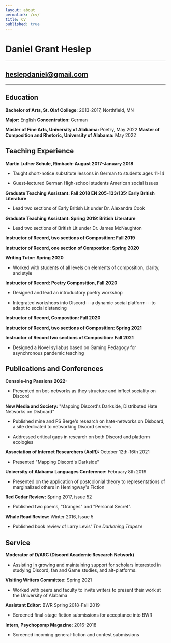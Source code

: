 ```yaml
---
layout: about
permalink: /cv/
title: CV
published: true
---
```


# Daniel Grant Heslep

  -----------------------------------------------------------------------

  <heslepdaniel@gmail.com>
  -----------------------------------------------------------------------

  -----------------------------------------------------------------------

## Education

**Bachelor of Arts, St. Olaf College**: 2013-2017, Northfield, MN

**Major:** English **Concentration:** German

**Master of Fine Arts, University of Alabama:** Poetry, May
2022
**Master of Composition and Rhetoric, University of Alabama:** 
May 2022

## Teaching Experience

**Martin Luther Schule, Rimbach: August 2017-January 2018**

-   Taught short-notice substitute lessons in German to students ages
    11-14

-   Guest-lectured German High-school students American social issues

**Graduate Teaching Assistant: Fall 2018 EN 205-133/135: Early British
Literature**

-   Lead two sections of Early British Lit under Dr. Alexandra Cook

**Graduate Teaching Assistant: Spring 2019: British
Literature**

-   Lead two sections of British Lit under Dr. James McNaughton

**Instructor of Record, two sections of Composition:  Fall 2019**

**Instructor of Record, one section of Compostion:  Spring 2020**

**Writing Tutor: Spring 2020**

-   Worked with students of all levels on elements of composition,
    clarity, and style

**Instructor of Record: Poetry Composition, Fall 2020**

-   Designed and lead an introductory poetry workshop

-   Integrated workshops into Discord---a dynamic social platform---to
    adapt to social distancing

**Instructor of Record, Compostion: Fall 2020**

**Instructor of Record, two sections of Composition: Spring 2021**

**Instructor of Record two sections of Composition: Fall 2021**

-   Designed a Novel syllabus based on Gaming Pedagogy for asynchronous pandemic teaching

## Publications and Conferences

**Console-ing Passions 2022:**

-   Presented on bot-networks as they structure and inflect sociality on
    Discord

**New Media and Society:** "Mapping Discord's Darkside, Distributed Hate
Networks on Disboard"

-   Published mine and PS Berge's research on hate-networks on Disboard,
    a site dedicated to networking Discord servers

-   Addressed critical gaps in research on both Discord and platform
    ecologies

**Association of Internet Researchers (AoIR):** October 12th-16th
2021

-   Presented "Mapping Discord's Darkside"

**University of Alabama Languages Conference:** February 8th 2019

-   Presented on the application of postcolonial theory to
    representations of marginalized others in Hemingway's Fiction

**Red Cedar Review:** Spring 2017, issue 52

-   Published two poems, "Oranges" and "Personal Secret".

**Whale Road Review:** Winter 2016, Issue 5

-   Published book review of Larry Levis' *The Darkening Trapeze*

## Service 

**Moderator of D/ARC (Discord Academic Research Network)**

-  Assisting in growing and maintaining support for scholars interested in studying Discord, fan and Game studies, and alt-platforms.

**Visiting Writers Committee:** Spring 2021

-   Worked with peers and faculty to invite writers to present their
    work at the University of Alabama

**Assistant Editor:** BWR Spring 2018-Fall 2019

-   Screened final-stage fiction submissions for acceptance into BWR

**Intern, Psychopomp Magazine:** 2016-2018

-   Screened incoming general-fiction and contest submissions
